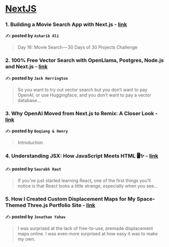 
<h1><a href=https://medium.com/tag/nextjs/recommended target="_blank" rel="noopener noreferrer">NextJS</a></h1>
<h3>1. Building a Movie Search App with Next.js - <a href="https://medium.com/@asharibali/building-a-movie-search-app-with-next-js-a6adf84a0c0c" target="_blank" rel="noopener noreferrer">link</a></h3>

✍️ **posted by `Asharib Ali`**

<blockquote>Day 16: Movie Search — 30 Days of 30 Projects Challenge</blockquote>

<h3>2. 100% Free Vector Search with OpenLlama, Postgres, Node.js and Next.js - <a href="https://medium.com/javascript-in-plain-english/100-free-vector-search-with-openllama-postgres-nodejs-and-nextjs-e496856766f7" target="_blank" rel="noopener noreferrer">link</a></h3>

✍️ **posted by `Jack Herrington`**

<blockquote>So you want to try out vector search but you don’t want to pay OpenAI, or use Huggingface, and you don’t want to pay a vector database…</blockquote>

<h3>3. Why OpenAI Moved from Next.js to Remix: A Closer Look - <a href="https://medium.com/@lbq999/why-openai-moved-from-next-js-to-remix-a-closer-look-114732b28eb9" target="_blank" rel="noopener noreferrer">link</a></h3>

✍️ **posted by `Boqiang & Henry`**

<blockquote>Introduction</blockquote>

<h3>4. Understanding JSX: How JavaScript Meets HTML 🖥️✨ - <a href="https://medium.com/@saurabhraut3102/understanding-jsx-how-javascript-meets-html-️-2cb637dff664" target="_blank" rel="noopener noreferrer">link</a></h3>

✍️ **posted by `Saurabh Raut`**

<blockquote>If you’ve just started learning React, one of the first things you’ll notice is that React looks a little strange, especially when you see…</blockquote>

<h3>5. How I Created Custom Displacement Maps for My Space-Themed Three.js Portfolio Site - <a href="https://medium.com/javascript-in-plain-english/how-i-created-custom-displacement-maps-for-my-space-themed-three-js-portfolio-site-642b52700941" target="_blank" rel="noopener noreferrer">link</a></h3>

✍️ **posted by `Jonathan Yahav`**

<blockquote>I was surprised at the lack of free-to-use, premade displacement maps online. I was even more surprised at how easy it was to make my own.</blockquote>


